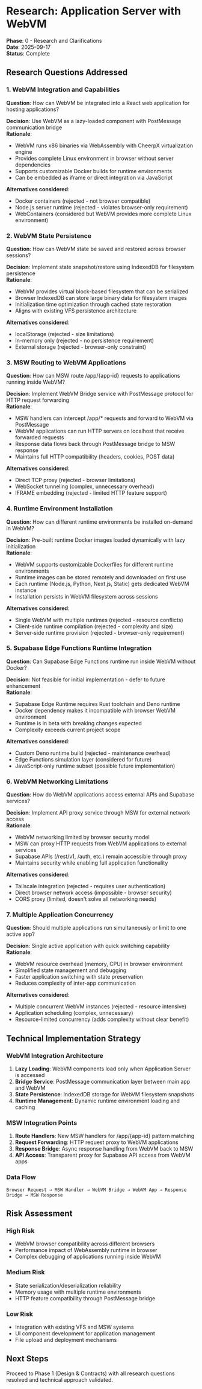 # Research: Application Server with WebVM

**Phase**: 0 - Research and Clarifications  
**Date**: 2025-09-17  
**Status**: Complete

## Research Questions Addressed

### 1. WebVM Integration and Capabilities

**Question**: How can WebVM be integrated into a React web application for hosting applications?

**Decision**: Use WebVM as a lazy-loaded component with PostMessage communication bridge  
**Rationale**: 
- WebVM runs x86 binaries via WebAssembly with CheerpX virtualization engine
- Provides complete Linux environment in browser without server dependencies
- Supports customizable Docker builds for runtime environments
- Can be embedded as iframe or direct integration via JavaScript

**Alternatives considered**: 
- Docker containers (rejected - not browser compatible)
- Node.js server runtime (rejected - violates browser-only requirement)
- WebContainers (considered but WebVM provides more complete Linux environment)

### 2. WebVM State Persistence

**Question**: How can WebVM state be saved and restored across browser sessions?

**Decision**: Implement state snapshot/restore using IndexedDB for filesystem persistence  
**Rationale**:
- WebVM provides virtual block-based filesystem that can be serialized
- Browser IndexedDB can store large binary data for filesystem images
- Initialization time optimization through cached state restoration
- Aligns with existing VFS persistence architecture

**Alternatives considered**:
- localStorage (rejected - size limitations)
- In-memory only (rejected - no persistence requirement)
- External storage (rejected - browser-only constraint)

### 3. MSW Routing to WebVM Applications

**Question**: How can MSW route /app/{app-id} requests to applications running inside WebVM?

**Decision**: Implement WebVM Bridge service with PostMessage protocol for HTTP request forwarding  
**Rationale**:
- MSW handlers can intercept /app/* requests and forward to WebVM via PostMessage
- WebVM applications can run HTTP servers on localhost that receive forwarded requests
- Response data flows back through PostMessage bridge to MSW response
- Maintains full HTTP compatibility (headers, cookies, POST data)

**Alternatives considered**:
- Direct TCP proxy (rejected - browser limitations)
- WebSocket tunneling (complex, unnecessary overhead)
- IFRAME embedding (rejected - limited HTTP feature support)

### 4. Runtime Environment Installation

**Question**: How can different runtime environments be installed on-demand in WebVM?

**Decision**: Pre-built runtime Docker images loaded dynamically with lazy initialization  
**Rationale**:
- WebVM supports customizable Dockerfiles for different runtime environments
- Runtime images can be stored remotely and downloaded on first use
- Each runtime (Node.js, Python, Next.js, Static) gets dedicated WebVM instance
- Installation persists in WebVM filesystem across sessions

**Alternatives considered**:
- Single WebVM with multiple runtimes (rejected - resource conflicts)
- Client-side runtime compilation (rejected - complexity and size)
- Server-side runtime provision (rejected - browser-only requirement)

### 5. Supabase Edge Functions Runtime Integration

**Question**: Can Supabase Edge Functions runtime run inside WebVM without Docker?

**Decision**: Not feasible for initial implementation - defer to future enhancement  
**Rationale**:
- Supabase Edge Runtime requires Rust toolchain and Deno runtime
- Docker dependency makes it incompatible with browser WebVM environment
- Runtime is in beta with breaking changes expected
- Complexity exceeds current project scope

**Alternatives considered**:
- Custom Deno runtime build (rejected - maintenance overhead)
- Edge Functions simulation layer (considered for future)
- JavaScript-only runtime subset (possible future implementation)

### 6. WebVM Networking Limitations

**Question**: How do WebVM applications access external APIs and Supabase services?

**Decision**: Implement API proxy service through MSW for external network access  
**Rationale**:
- WebVM networking limited by browser security model
- MSW can proxy HTTP requests from WebVM applications to external services
- Supabase APIs (/rest/v1, /auth, etc.) remain accessible through proxy
- Maintains security while enabling full application functionality

**Alternatives considered**:
- Tailscale integration (rejected - requires user authentication)
- Direct browser network access (impossible - browser security)
- CORS proxy (limited, doesn't solve all networking needs)

### 7. Multiple Application Concurrency

**Question**: Should multiple applications run simultaneously or limit to one active app?

**Decision**: Single active application with quick switching capability  
**Rationale**:
- WebVM resource overhead (memory, CPU) in browser environment
- Simplified state management and debugging
- Faster application switching with state preservation
- Reduces complexity of inter-app communication

**Alternatives considered**:
- Multiple concurrent WebVM instances (rejected - resource intensive)
- Application scheduling (complex, unnecessary)
- Resource-limited concurrency (adds complexity without clear benefit)

## Technical Implementation Strategy

### WebVM Integration Architecture
1. **Lazy Loading**: WebVM components load only when Application Server is accessed
2. **Bridge Service**: PostMessage communication layer between main app and WebVM
3. **State Persistence**: IndexedDB storage for WebVM filesystem snapshots
4. **Runtime Management**: Dynamic runtime environment loading and caching

### MSW Integration Points
1. **Route Handlers**: New MSW handlers for /app/{app-id} pattern matching
2. **Request Forwarding**: HTTP request proxy to WebVM applications
3. **Response Bridge**: Async response handling from WebVM back to MSW
4. **API Access**: Transparent proxy for Supabase API access from WebVM apps

### Data Flow
```
Browser Request → MSW Handler → WebVM Bridge → WebVM App → Response Bridge → MSW Response
```

## Risk Assessment

### High Risk
- WebVM browser compatibility across different browsers
- Performance impact of WebAssembly runtime in browser
- Complex debugging of applications running inside WebVM

### Medium Risk  
- State serialization/deserialization reliability
- Memory usage with multiple runtime environments
- HTTP feature compatibility through PostMessage bridge

### Low Risk
- Integration with existing VFS and MSW systems
- UI component development for application management
- File upload and deployment mechanisms

## Next Steps
Proceed to Phase 1 (Design & Contracts) with all research questions resolved and technical approach validated.